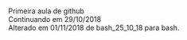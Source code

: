 <BR>Primeira aula de github
<BR>Continuando em 29/10/2018
 <BR>Alterado em 01/11/2018 de bash_25_10_18 para bash.
